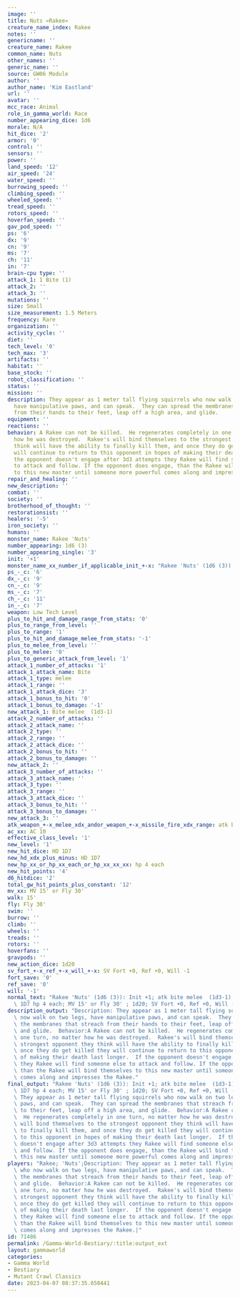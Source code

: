 ```yaml
---
image: ''
title: Nuts «Rakee»
creature_name_index: Rakee
notes: ''
genericname: ''
creature_name: Rakee
common_name: Nuts
other_names: ''
generic_name: ''
source: GW06 Module
author: ''
author_name: 'Kim Eastland'
url: ''
avatar: ''
mcc_race: Animal
role_in_gamma_world: Race
number_appearing_dice: 1d6
morale: N/A
hit_dice: '2'
armor: '0'
control: ''
sensors: ''
power: ''
land_speed: '12'
air_speed: '24'
water_speed: ''
burrowing_speed: ''
climbing_speed: ''
wheeled_speed: ''
tread_speed: ''
rotors_speed: ''
hoverfan_speed: ''
gav_pod_speed: ''
ps: '6'
dx: '9'
cn: '9'
ms: '7'
ch: '11'
in: '7'
brain-cpu type: ''
attack_1: 1 Bite (1)
attack_2: ''
attack_3: ''
mutations: ''
size: Small
size_measurement: 1.5 Meters
frequency: Rare
organization: ''
activity_cycle: ''
diet: ''
tech_level: '0'
tech_max: '3'
artifacts: ''
habitat: ''
base_stock: ''
robot_classification: ''
status: ''
mission: ''
description: They appear as 1 meter tall flying squirrels who now walk on two legs,
  have manipulative paws, and can speak.  They can spread the membranes that streach
  from their hands to their feet, leap off a high area, and glide.
equipment: ''
reactions: ''
behavior: A Rakee can not be killed.  He regenerates completely in one turn, no matter
  how he was destroyed.  Rakee's will bind themselves to the strongest opponent they
  think will have the ability to finally kill them, and once they do get killed they
  will continue to return to this opponent in hopes of making their death last longer.  If
  the opponent doesn't engage after 3d3 attempts they Rakee will find someone else
  to attack and follow. If the opponent does engage, than the Rakee will bind themselves
  to this new master until someone more powerful comes along and impresses the Rakee.
repair_and_healing: ''
new_description: ''
combat: ''
society: ''
brotherhood_of_thought: ''
restorationsist: ''
healers: '-5'
iron_society: ''
humans: ''
monster_name: Rakee 'Nuts'
number_appearing: 1d6 (3)
number_appearing_single: '3'
init: '+1'
monster_name_xx_number_if_applicable_init_+-x: "Rakee 'Nuts' (1d6 (3)): Init +1"
ps_-_c: '6'
dx_-_c: '9'
cn_-_c: '9'
ms_-_c: '7'
ch_-_c: '11'
in_-_c: '7'
weapon: Low Tech Level
plus_to_hit_and_damage_range_from_stats: '0'
plus_to_range_from_level: ''
plus_to_range: '1'
plus_to_hit_and_damage_melee_from_stats: '-1'
plus_to_melee_from_level: ''
plus_to_melee: '0'
plus_to_generic_attack_from_level: '1'
attack_1_number_of_attacks: '1'
attack_1_attack_name: Bite
attack_1_type: melee
attack_1_range: ''
attack_1_attack_dice: '3'
attack_1_bonus_to_hit: '0'
attack_1_bonus_to_damage: '-1'
new_attack_1: Bite melee  (1d3-1)
attack_2_number_of_attacks: ''
attack_2_attack_name: ''
attack_2_type: ''
attack_2_range: ''
attack_2_attack_dice: ''
attack_2_bonus_to_hit: ''
attack_2_bonus_to_damage: ''
new_attack_2: ''
attack_3_number_of_attacks: ''
attack_3_attack_name: ''
attack_3_type: ''
attack_3_range: ''
attack_3_attack_dice: ''
attack_3_bonus_to_hit: ''
attack_3_bonus_to_damage: ''
new_attack_3: ''
atk_weapon_+-x_melee_xdx_andor_weapon_+-x_missile_fire_xdx_range: atk bite melee  (1d3-1)
ac_xx: AC 10
effective_class_level: '1'
new_level: '1'
new_hit_dice: HD 1D7
new_hd_xdx_plus_minus: HD 1D7
new_hp_xx_or_hp_xx_each_or_hp_xx_xx_xx: hp 4 each
new_hit_points: '4'
d6_hitdice: '2'
total_gw_hit_points_plus_constant: '12'
mv_xx: MV 15' or Fly 30'
walk: 15'
fly: Fly 30'
swim: ''
burrow: ''
climb: ''
wheels: ''
treads: ''
rotors: ''
hoverfans: ''
gravpods: ''
new_action_dice: 1d20
sv_fort_+-x_ref_+-x_will_+-x: SV Fort +0, Ref +0, Will -1
fort_save: '0'
ref_save: '0'
will: '-1'
normal_text: "Rakee 'Nuts' (1d6 (3)): Init +1; atk bite melee  (1d3-1); AC 10; HD\
  \ 1D7 hp 4 each; MV 15' or Fly 30' ; 1d20; SV Fort +0, Ref +0, Will -1"
description_output: "Description: They appear as 1 meter tall flying squirrels who\
  \ now walk on two legs, have manipulative paws, and can speak.  They can spread\
  \ the membranes that streach from their hands to their feet, leap off a high area,\
  \ and glide.  Behavior:A Rakee can not be killed.  He regenerates completely in\
  \ one turn, no matter how he was destroyed.  Rakee's will bind themselves to the\
  \ strongest opponent they think will have the ability to finally kill them, and\
  \ once they do get killed they will continue to return to this opponent in hopes\
  \ of making their death last longer.  If the opponent doesn't engage after 3d3 attempts\
  \ they Rakee will find someone else to attack and follow. If the opponent does engage,\
  \ than the Rakee will bind themselves to this new master until someone more powerful\
  \ comes along and impresses the Rakee."
final_output: "Rakee 'Nuts' (1d6 (3)): Init +1; atk bite melee  (1d3-1); AC 10; HD\
  \ 1D7 hp 4 each; MV 15' or Fly 30' ; 1d20; SV Fort +0, Ref +0, Will -1Description:\
  \ They appear as 1 meter tall flying squirrels who now walk on two legs, have manipulative\
  \ paws, and can speak.  They can spread the membranes that streach from their hands\
  \ to their feet, leap off a high area, and glide.  Behavior:A Rakee can not be killed.\
  \  He regenerates completely in one turn, no matter how he was destroyed.  Rakee's\
  \ will bind themselves to the strongest opponent they think will have the ability\
  \ to finally kill them, and once they do get killed they will continue to return\
  \ to this opponent in hopes of making their death last longer.  If the opponent\
  \ doesn't engage after 3d3 attempts they Rakee will find someone else to attack\
  \ and follow. If the opponent does engage, than the Rakee will bind themselves to\
  \ this new master until someone more powerful comes along and impresses the Rakee."
players: "Rakee; 'Nuts';Description: They appear as 1 meter tall flying squirrels\
  \ who now walk on two legs, have manipulative paws, and can speak.  They can spread\
  \ the membranes that streach from their hands to their feet, leap off a high area,\
  \ and glide.  Behavior:A Rakee can not be killed.  He regenerates completely in\
  \ one turn, no matter how he was destroyed.  Rakee's will bind themselves to the\
  \ strongest opponent they think will have the ability to finally kill them, and\
  \ once they do get killed they will continue to return to this opponent in hopes\
  \ of making their death last longer.  If the opponent doesn't engage after 3d3 attempts\
  \ they Rakee will find someone else to attack and follow. If the opponent does engage,\
  \ than the Rakee will bind themselves to this new master until someone more powerful\
  \ comes along and impresses the Rakee.|"
id: 71486
permalink: /Gamma-World-Bestiary/:title:output_ext
layout: gammaworld
categories:
- Gamma World
- Bestiary
- Mutant Crawl Classics
date: 2023-04-07 08:37:35.650441
---
```

